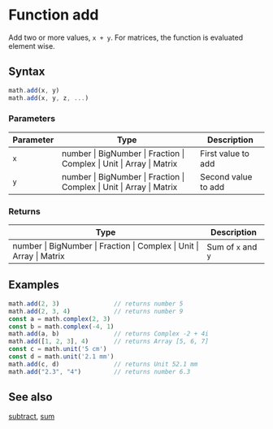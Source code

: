 <!-- Note: This file is automatically generated from source code comments. Changes made in this file will be overridden. -->
# Function add
Add two or more values, `x + y`.
For matrices, the function is evaluated element wise.
## Syntax
```js
math.add(x, y)
math.add(x, y, z, ...)
```
### Parameters
Parameter | Type | Description
--------- | ---- | -----------
`x` | number &#124; BigNumber &#124; Fraction &#124; Complex &#124; Unit &#124; Array &#124; Matrix | First value to add
`y` | number &#124; BigNumber &#124; Fraction &#124; Complex &#124; Unit &#124; Array &#124; Matrix | Second value to add
### Returns
Type | Description
---- | -----------
number &#124; BigNumber &#124; Fraction &#124; Complex &#124; Unit &#124; Array &#124; Matrix | Sum of `x` and `y`
## Examples
```js
math.add(2, 3)               // returns number 5
math.add(2, 3, 4)            // returns number 9
const a = math.complex(2, 3)
const b = math.complex(-4, 1)
math.add(a, b)               // returns Complex -2 + 4i
math.add([1, 2, 3], 4)       // returns Array [5, 6, 7]
const c = math.unit('5 cm')
const d = math.unit('2.1 mm')
math.add(c, d)               // returns Unit 52.1 mm
math.add("2.3", "4")         // returns number 6.3
```
## See also
[subtract](subtract.md),
[sum](sum.md)

